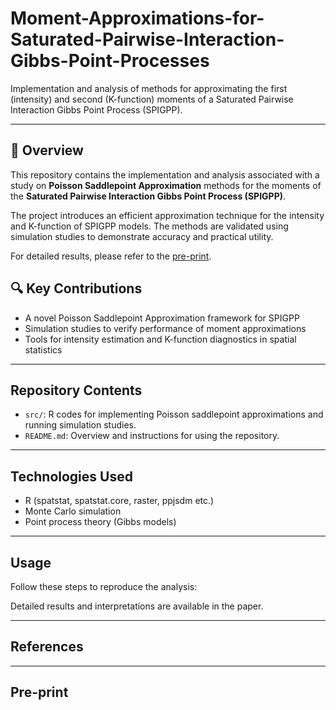 # Moment-Approximations-for-Saturated-Pairwise-Interaction-Gibbs-Point-Processes

Implementation and analysis of methods for approximating the first (intensity) and second (K-function) moments of a Saturated Pairwise Interaction Gibbs Point Process (SPIGPP).

---

## 📘 Overview

This repository contains the implementation and analysis associated with a study on **Poisson Saddlepoint Approximation** methods for the moments of the **Saturated Pairwise Interaction Gibbs Point Process (SPIGPP)**.

The project introduces an efficient approximation technique for the intensity and K-function of SPIGPP models. The methods are validated using simulation studies to demonstrate accuracy and practical utility.

For detailed results, please refer to the [pre-print]( ).

## 🔍 Key Contributions
- A novel Poisson Saddlepoint Approximation framework for SPIGPP
- Simulation studies to verify performance of moment approximations
- Tools for intensity estimation and K-function diagnostics in spatial statistics

---

## **Repository Contents**
- `src/`: R codes for implementing Poisson saddlepoint approximations and running simulation studies.
- `README.md`: Overview and instructions for using the repository.

---
## Technologies Used

- R (spatstat, spatstat.core, raster, ppjsdm etc.)
- Monte Carlo simulation
- Point process theory (Gibbs models)

---
## **Usage**

Follow these steps to reproduce the analysis:

Detailed results and interpretations are available in the paper.

---
## References

---
## Pre-print

